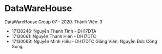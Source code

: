 # DataWareHouse
DataWareHouse Group 07 - 2020.
Thành Viên: 3
  + 17130246: Nguyễn Thanh Tính - DH17DTA
  + 17130061: Nguyễn Thanh Hiền - DH17DTC
  + 17130068: Nguyễn Minh Hiếu - DH17DTC
Giảng Viên: Nguyễn Đức Công Song.
